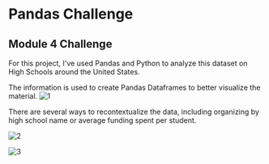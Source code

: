 # Pandas Challenge
## Module 4 Challenge
For this project, I've used Pandas and Python to analyze this dataset on High Schools around the United States.

The information is used to create Pandas Dataframes to better visualize the material.
![1](https://github.com/hdkronke/pandas-challenge/assets/117773492/c6d9ecbb-fb5e-414f-a052-b51d660f5f54)

There are several ways to recontextualize the data, including organizing by high school name or average funding spent per student.

![2](https://github.com/hdkronke/pandas-challenge/assets/117773492/78729b11-ccc5-41ef-b5c6-99a51669ecc2)

![3](https://github.com/hdkronke/pandas-challenge/assets/117773492/8a785e50-f668-4667-8157-97ea618fe530)

